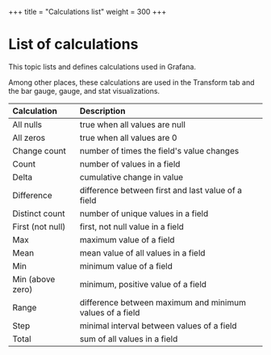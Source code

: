 +++
title = "Calculations list"
weight = 300
+++

# List of calculations

This topic lists and defines calculations used in Grafana.

Among other places, these calculations are used in the Transform tab and the bar gauge, gauge, and stat visualizations.

| Calculation   | Description   |
|:---|:---|
| All nulls | true when all values are null|
| All zeros | true when all values are 0 |
| Change count | number of times the field's value changes |
| Count | number of values in a field|
| Delta | cumulative change in value |
| Difference | difference between first and last value of a field|
| Distinct count | number of unique values in a field |
| First (not null) | first, not null value in a field|
| Max | maximum value of a field |
| Mean | mean value of all values in a field |
| Min | minimum value of a field|
| Min (above zero) | minimum, positive value of a field|
| Range | difference between maximum and minimum values of a field|
| Step | minimal interval between values of a field |
| Total | sum of all values in a field |
